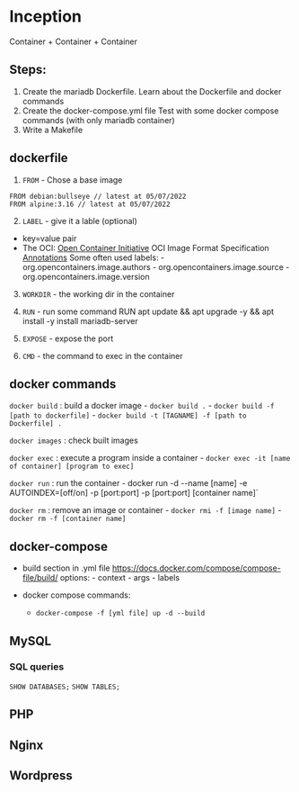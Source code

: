 # Inception

Container + Container + Container

## Steps:

1. Create the mariadb Dockerfile.
	Learn about the Dockerfile and docker commands
2. Create the docker-compose.yml file
	Test with some docker compose commands (with only mariadb container)
3. Write a Makefile 

## dockerfile

1. `FROM` - Chose a base image
```
FROM debian:bullseye // latest at 05/07/2022
FROM alpine:3.16 // latest at 05/07/2022
```

2. `LABEL` - give it a lable (optional)
- key=value pair
- The OCI:
	[Open Container Initiative](opencontainers.org)
	OCI Image Format Specification
	[Annotations](https://github.com/opencontainers/image-spec/blob/main/annotations.md)
	Some often used labels:
		- org.opencontainers.image.authors
		- org.opencontainers.image.source
		- org.opencontainers.image.version

3. `WORKDIR` - the working dir in the container

4. `RUN` - run some command
RUN apt update && apt upgrade -y && apt install -y install mariadb-server

5. `EXPOSE` - expose the port

6. `CMD` - the command to exec in the container




## docker commands
`docker build` : build a docker image
	- `docker build .`
	- `docker build -f [path to dockerfile]`
	- `docker build -t [TAGNAME] -f [path to Dockerfile] .`

`docker images` : check built images

`docker exec` : execute a program inside a container
	- `docker exec -it [name of container] [program to exec]`

`docker run` : run the container
	- docker run -d --name [name] -e AUTOINDEX=[off/on] -p [port:port] -p [port:port] [container name]`

`docker rm` : remove an image or container
	- `docker rmi -f [image name]`
	- `docker rm -f [container name]`

## docker-compose

- build section in .yml file
	https://docs.docker.com/compose/compose-file/build/
	options:
		- context
		- args
		- labels

- docker compose commands:
	- `docker-compose -f [yml file] up -d --build`


## MySQL

### SQL queries
`SHOW DATABASES;`
`SHOW TABLES;`

## PHP

## Nginx

## Wordpress


